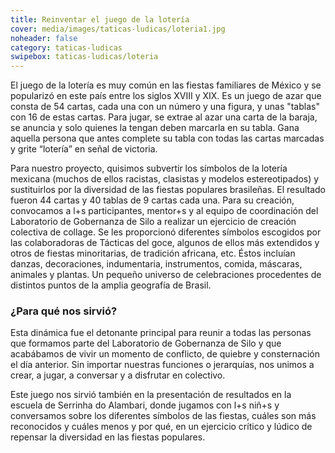 ```yaml
---
title: Reinventar el juego de la lotería
cover: media/images/taticas-ludicas/loteria1.jpg
noheader: false
category: taticas-ludicas
swipebox: taticas-ludicas/loteria
---
```


El juego de la lotería es muy común en las fiestas familiares de México y se popularizó en este país entre los siglos XVIII y XIX. Es un juego de azar que consta de 54 cartas, cada una con un número y una figura, y unas "tablas" con 16 de estas cartas. Para jugar, se extrae al azar una carta de la baraja, se anuncia y solo quienes la tengan deben marcarla en su tabla. Gana aquella persona que antes complete su tabla con todas las cartas marcadas y grite “lotería” en señal de victoria. 

Para nuestro proyecto, quisimos subvertir los símbolos de la lotería mexicana (muchos de ellos racistas,  clasistas y modelos estereotipados) y sustituirlos por la diversidad de las fiestas populares brasileñas. El resultado fueron 44 cartas y 40 tablas de 9 cartas cada una. Para su creación, convocamos a l+s participantes, mentor+s y al equipo de coordinación del Laboratorio de Gobernanza de Silo a realizar un ejercicio de creación colectiva de collage. Se les proporcionó diferentes símbolos escogidos por las colaboradoras de Tácticas del goce, algunos de ellos más extendidos y otros de fiestas minoritarias, de tradición africana, etc. Éstos incluían danzas, decoraciones, indumentaria, instrumentos, comida, máscaras, animales y plantas. Un pequeño universo de celebraciones procedentes de distintos puntos de la amplia geografía de Brasil.

### ¿Para qué nos sirvió?

Esta dinámica fue el detonante principal para reunir a todas las personas que formamos parte del Laboratorio de Gobernanza de Silo y que acabábamos de vivir un momento de conflicto, de quiebre y consternación el día anterior. Sin importar nuestras funciones o jerarquías, nos unimos a crear, a jugar, a conversar y a disfrutar en colectivo. 

Este juego nos sirvió también en la presentación de resultados en la escuela de Serrinha do Alambari, donde jugamos con l+s niñ+s y conversamos sobre los diferentes símbolos de las fiestas, cuáles son más reconocidos y cuáles menos y por qué, en un ejercicio crítico y lúdico de repensar la diversidad en las fiestas populares. 